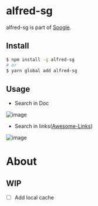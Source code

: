 # alfred-sg

alfred-sg is part of [Soogle](https://github.com/wxyyxc1992/xCompass/tree/master/soogle).

## Install

```sh
$ npm install -g alfred-sg
# or
$ yarn global add alfred-sg
```

## Usage

- Search in Doc

![image](https://user-images.githubusercontent.com/5803001/50546216-fd70d480-0c5e-11e9-9b6b-cceaf7860c58.png)

- Search in links([Awesome-Links](https://github.com/wxyyxc1992/Awesome-Links))

![image](https://user-images.githubusercontent.com/5803001/50546165-352b4c80-0c5e-11e9-9f16-fb2a115a3506.png)

# About

## WIP

- [ ] Add local cache
